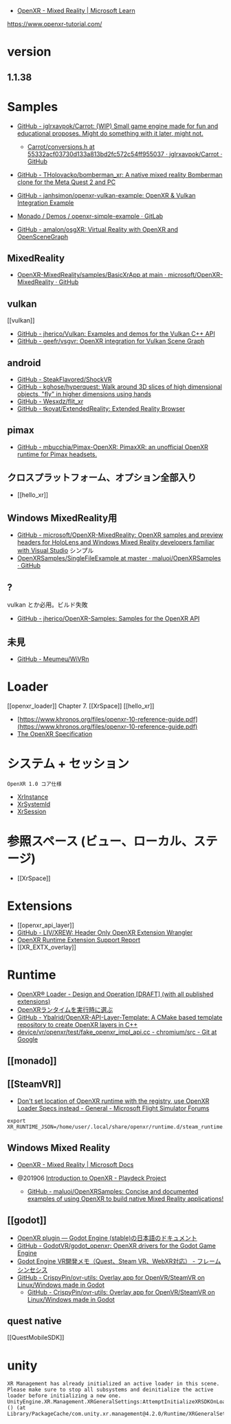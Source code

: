 - [OpenXR - Mixed Reality | Microsoft Learn](https://learn.microsoft.com/ja-jp/windows/mixed-reality/develop/native/openxr)

https://www.openxr-tutorial.com/

# version

## 1.1.38

# Samples

- [GitHub - jglrxavpok/Carrot: (WIP) Small game engine made for fun and educational proposes. Might do something with it later, might not.](https://github.com/jglrxavpok/Carrot)

  - [Carrot/conversions.h at 55332acf03730d133a813bd2fc572c54ff955037 · jglrxavpok/Carrot · GitHub](https://github.com/jglrxavpok/Carrot/blob/55332acf03730d133a813bd2fc572c54ff955037/engine/engine/utils/conversions.h)

- [GitHub - THolovacko/bomberman_xr: A native mixed reality Bomberman clone for the Meta Quest 2 and PC](https://github.com/THolovacko/bomberman_xr)
- [GitHub - janhsimon/openxr-vulkan-example: OpenXR & Vulkan Integration Example](https://github.com/janhsimon/openxr-vulkan-example)
- [Monado / Demos / openxr-simple-example · GitLab](https://gitlab.freedesktop.org/monado/demos/openxr-simple-example)
- [GitHub - amalon/osgXR: Virtual Reality with OpenXR and OpenSceneGraph](https://github.com/amalon/osgXR)

## MixedReality

- [OpenXR-MixedReality/samples/BasicXrApp at main · microsoft/OpenXR-MixedReality · GitHub](https://github.com/microsoft/OpenXR-MixedReality/tree/main/samples/BasicXrApp)

## vulkan

[[vulkan]]

- [GitHub - jherico/Vulkan: Examples and demos for the Vulkan C++ API](https://github.com/jherico/Vulkan)
- [GitHub - geefr/vsgvr: OpenXR integration for Vulkan Scene Graph](https://github.com/geefr/vsgvr)

## android

- [GitHub - SteakFlavored/ShockVR](https://github.com/SteakFlavored/ShockVR)
- [GitHub - kghose/hyperquest: Walk around 3D slices of high dimensional objects, "fly" in higher dimensions using hands](https://github.com/kghose/hyperquest)
- [GitHub - Wesxdz/flit_xr](https://github.com/Wesxdz/flit_xr)
- [GitHub - tkoyat/ExtendedReality: Extended Reality Browser](https://github.com/tkoyat/ExtendedReality)

## pimax

- [GitHub - mbucchia/Pimax-OpenXR: PimaxXR: an unofficial OpenXR runtime for Pimax headsets.](https://github.com/mbucchia/Pimax-OpenXR)

## クロスプラットフォーム、オプション全部入り

- [[hello_xr]]

## Windows MixedReality用

- [GitHub - microsoft/OpenXR-MixedReality: OpenXR samples and preview headers for HoloLens and Windows Mixed Reality developers familiar with Visual Studio](https://github.com/microsoft/OpenXR-MixedReality)
  シンプル
- [OpenXRSamples/SingleFileExample at master · maluoi/OpenXRSamples · GitHub](https://github.com/maluoi/OpenXRSamples/tree/master/SingleFileExample)

## ?

vulkan とか必用。ビルド失敗

- [GitHub - jherico/OpenXR-Samples: Samples for the OpenXR API](https://github.com/jherico/OpenXR-Samples)

## 未見

- [GitHub - Meumeu/WiVRn](https://github.com/Meumeu/WiVRn)

# Loader

[[openxr_loader]]
Chapter 7. [[XrSpace]]
[[hello_xr]]

- [https://www.khronos.org/files/openxr-10-reference-guide.pdf](https://www.khronos.org/files/openxr-10-reference-guide.pdf)
- [The OpenXR Specification](https://microsoft.github.io/OpenXR-MixedReality/openxr_preview/specs/openxr.html)

# システム + セッション

`OpenXR 1.0 コア仕様`

- [XrInstance](https://www.khronos.org/registry/OpenXR/specs/1.0/html/xrspec.html#instance)
- [XrSystemId](https://www.khronos.org/registry/OpenXR/specs/1.0/html/xrspec.html#system)
- [XrSession](https://www.khronos.org/registry/OpenXR/specs/1.0/html/xrspec.html#session)

# 参照スペース (ビュー、ローカル、ステージ)

- [[XrSpace]]

# Extensions

- [[openxr_api_layer]]
- [GitHub - LIV/XREW: Header Only OpenXR Extension Wrangler](https://github.com/LIV/XREW)
- [OpenXR Runtime Extension Support Report](https://github.khronos.org/OpenXR-Inventory/extension_support.html)
- [[XR_EXTX_overlay]]

# Runtime

- [OpenXR® Loader - Design and Operation [DRAFT] (with all published extensions)](https://www.khronos.org/registry/OpenXR/specs/1.0/loader.html)
- [OpenXRランタイムを実行時に選ぶ](https://zenn.dev/shiena/articles/openxr-runtime)
- [GitHub - Ybalrid/OpenXR-API-Layer-Template: A CMake based template repository to create OpenXR layers in C++](https://github.com/Ybalrid/OpenXR-API-Layer-Template)
- [device/vr/openxr/test/fake_openxr_impl_api.cc - chromium/src - Git at Google](https://chromium.googlesource.com/chromium/src/+/ae4b5702945b407b40fed05de61b52bc9ebe8451/device/vr/openxr/test/fake_openxr_impl_api.cc)

## [[monado]]

## [[SteamVR]]

- [Don't set location of OpenXR runtime with the registry, use OpenXR Loader Specs instead - General - Microsoft Flight Simulator Forums](https://forums.flightsimulator.com/t/dont-set-location-of-openxr-runtime-with-the-registry-use-openxr-loader-specs-instead/323323)

```
export XR_RUNTIME_JSON=/home/user/.local/share/openxr/runtime.d/steam_runtime.json
```

## Windows Mixed Reality

- [OpenXR - Mixed Reality | Microsoft Docs](https://docs.microsoft.com/en-us/windows/mixed-reality/develop/native/openxr)

- @201906 [Introduction to OpenXR - Playdeck Project](https://playdeck.net/blog/introduction-to-openxr)
  - [GitHub - maluoi/OpenXRSamples: Concise and documented examples of using OpenXR to build native Mixed Reality applications!](https://github.com/maluoi/OpenXRSamples)

## [[godot]]

- [OpenXR plugin — Godot Engine (stable)の日本語のドキュメント](https://docs.godotengine.org/ja/stable/tutorials/vr/openxr/index.html)
- [GitHub - GodotVR/godot_openxr: OpenXR drivers for the Godot Game Engine](https://github.com/GodotVR/godot_openxr)
- [Godot Engine VR開発メモ（Quest、Steam VR、WebXR対応） - フレームシンセシス](https://framesynthesis.jp/tech/godot/vr/)
- [GitHub - CrispyPin/ovr-utils: Overlay app for OpenVR/SteamVR on Linux/Windows made in Godot](https://github.com/CrispyPin/ovr-utils)
  - [GitHub - CrispyPin/ovr-utils: Overlay app for OpenVR/SteamVR on Linux/Windows made in Godot](https://github.com/CrispyPin/ovr-utils)

## quest native

[[QuestMobileSDK]]

# unity

```
XR Management has already initialized an active loader in this scene. Please make sure to stop all subsystems and deinitialize the active loader before initializing a new one.
UnityEngine.XR.Management.XRGeneralSettings:AttemptInitializeXRSDKOnLoad () (at Library/PackageCache/com.unity.xr.management@4.2.0/Runtime/XRGeneralSettings.cs:148)
```

